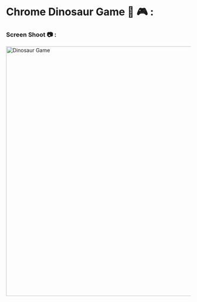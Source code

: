# Chrome Dinosaur Game 🦖 🎮 : 

### Screen Shoot 📷 :  
  
 
<img width="680" alt="Dinosaur Game" src="https://github.com/moadhamousti/Chrome-Dinosaur-Game/assets/118165767/7ef25251-6a04-4648-a01e-f61c85486ed5">


